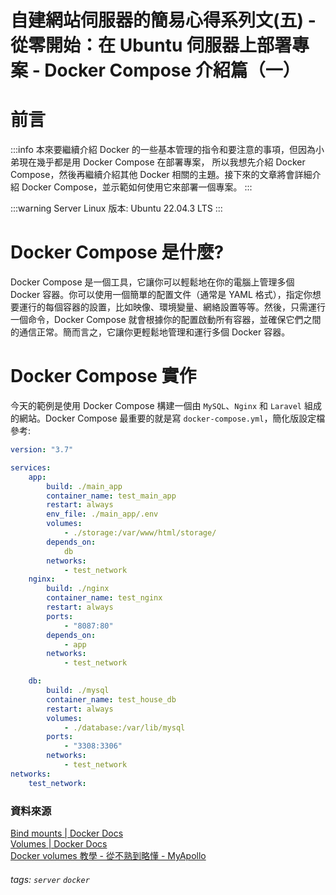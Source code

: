 # 自建網站伺服器的簡易心得系列文(五) - 從零開始：在 Ubuntu 伺服器上部署專案 - Docker Compose 介紹篇（一）

**前言**
===
:::info
本來要繼續介紹 Docker 的一些基本管理的指令和要注意的事項，但因為小弟現在幾乎都是用 Docker Compose 在部署專案，
所以我想先介紹 Docker Compose，然後再繼續介紹其他 Docker 相關的主題。接下來的文章將會詳細介紹 Docker Compose，並示範如何使用它來部署一個專案。
:::  

:::warning
Server Linux 版本: Ubuntu 22.04.3 LTS
::: 

**Docker Compose 是什麼?**  
===  

Docker Compose 是一個工具，它讓你可以輕鬆地在你的電腦上管理多個 Docker 容器。你可以使用一個簡單的配置文件（通常是 YAML 格式），指定你想要運行的每個容器的設置，比如映像、環境變量、網絡設置等等。然後，只需運行一個命令，Docker Compose 就會根據你的配置啟動所有容器，並確保它們之間的通信正常。簡而言之，它讓你更輕鬆地管理和運行多個 Docker 容器。  

**Docker Compose 實作**  
===  

今天的範例是使用 Docker Compose 構建一個由 `MySQL`、`Nginx` 和 `Laravel` 組成的網站。Docker Compose 最重要的就是寫 `docker-compose.yml`，簡化版設定檔參考:  

``` yml
version: "3.7"

services:
    app:
        build: ./main_app
        container_name: test_main_app
        restart: always
        env_file: ./main_app/.env
        volumes:
            - ./storage:/var/www/html/storage/
        depends_on:
            db
        networks:
            - test_network
    nginx:
        build: ./nginx
        container_name: test_nginx
        restart: always
        ports:
            - "8087:80"
        depends_on:
            - app
        networks:
            - test_network

    db:
        build: ./mysql
        container_name: test_house_db
        restart: always
        volumes:
            - ./database:/var/lib/mysql
        ports:
            - "3308:3306"
        networks:
            - test_network
networks:
    test_network:
```

### **資料來源**  

[Bind mounts | Docker Docs](https://docs.docker.com/storage/bind-mounts/)  
[Volumes | Docker Docs](https://docs.docker.com/storage/volumes/)  
[Docker volumes 教學 - 從不熟到略懂 - MyApollo](https://myapollo.com.tw/blog/docker-volumes/) 


###### tags: `server` `docker`